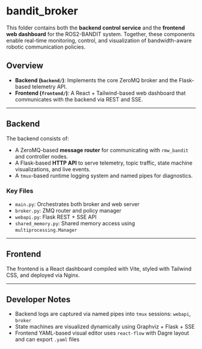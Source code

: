 # bandit_broker

This folder contains both the **backend control service** and the **frontend web dashboard** for the ROS2-BANDIT system. Together, these components enable real-time monitoring, control, and visualization of bandwidth-aware robotic communication policies.

## Overview

- **Backend (`backend/`)**: Implements the core ZeroMQ broker and the Flask-based telemetry API.
- **Frontend (`frontend/`)**: A React + Tailwind-based web dashboard that communicates with the backend via REST and SSE.

---

## Backend

The backend consists of:
- A ZeroMQ-based **message router** for communicating with `rmw_bandit` and controller nodes.
- A Flask-based **HTTP API** to serve telemetry, topic traffic, state machine visualizations, and live events.
- A `tmux`-based runtime logging system and named pipes for diagnostics.

### Key Files

- `main.py`: Orchestrates both broker and web server
- `broker.py`: ZMQ router and policy manager
- `webapi.py`: Flask REST + SSE API
- `shared_memory.py`: Shared memory access using `multiprocessing.Manager`

---

## Frontend

The frontend is a React dashboard compiled with Vite, styled with Tailwind CSS, and deployed via Nginx. 

---

## Developer Notes

- Backend logs are captured via named pipes into `tmux` sessions: `webapi`, `broker`
- State machines are visualized dynamically using Graphviz + Flask + SSE
- Frontend YAML-based visual editor uses `react-flow` with Dagre layout and can export `.yaml` files

